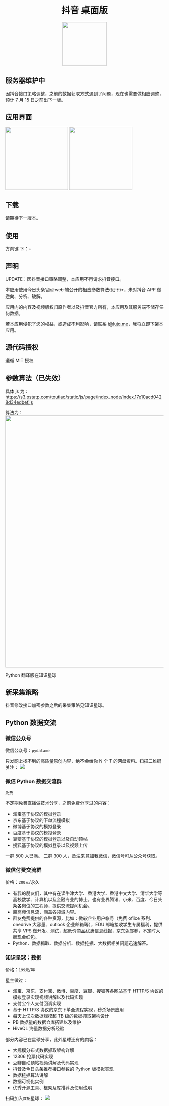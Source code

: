 <h1 align="center">抖音 桌面版</h1>

<div align="center"><img src="./icon.png" width="140"></div>

## 服务器维护中

因抖音接口策略调整，之前的数据获取方式遇到了问题，现在也需要做相应调整，预计 7 月 15 日之前出下一版。

## 应用界面

<div style='display:"inline"'>
<img src="./screenshot/1.png" width="200">
<img src="./screenshot/2.png" width="200">
</div>

## 下载

请期待下一版本。

## 使用

方向键 下：<kbd>↓</kbd>

## 声明

UPDATE：因抖音接口策略调整，本应用不再请求抖音接口。

<del>本应用使用今日头条官网 web 端公开的相应参数算法(见下)></del>，未对抖音 APP 做逆向、分析、破解。

应用内的内容及视频版权归原作者以及抖音官方所有，本应用及其服务端不储存任何数据。

若本应用侵犯了您的权益，或造成不利影响，请联系 i@lujq.me，我将立即下架本应用。

## 源代码授权

遵循 MIT 授权

## 参数算法（已失效）

具体 js 为：
https://s3.pstatp.com/toutiao/static/js/page/index_node/index.17e10acd0428d34edbef.js

算法为：
<img src="./image/ascp.png" width="800">

Python 翻译版在知识星球

## 新采集策略

抖音修改接口加密参数之后的采集策略见知识星球。

## Python 数据交流

### 微信公众号

微信公众号：`pydatame`

只发网上找不到的高质量原创内容，绝不会给你 N 个 T 的网盘资料。扫描二维码关注：
![](./image/wechat.jpg)

### 微信 Python 数据交流群

`免费`

不定期免费直播做技术分享，之前免费分享过的内容：

- 淘宝基于协议的模拟登录
- 京东基于协议的下单流程模拟
- 微博基于协议的模拟登录
- 百度基于协议的模拟登录
- 豆瓣基于协议的模拟登录以及自动顶帖
- 搜狐基于协议的模拟登录以及视频上传

一群 500 人已满。
二群 300 人，备注来意加我微信，微信号可从公众号获取。

### 微信付费交流群

价格：`200元`/永久

- 有我的朋友们，其中有在读牛津大学、香港大学、香港中文大学、清华大学等高校数学、计算机以及金融专业的博士，也有业界腾讯、小米、百度、今日头条各岗位的工程师，提供交流提问机会。
- 超高频信息流，涵盖各领域内容。
- 群友免费提供的各种资源，比如：微软企业用户帐号（免费 ofiice 系列、onedrive 大容量、outlook 企业邮箱等），EDU 邮箱接收学生专属福利，提供共享 VPS 做开发、测试，超低价商品优惠信息线报，京东免邮券，不定时大额现金红包。
- Python、数据抓取、数据分析、数据挖掘、大数据相关问题迅速解答。

### 知识星球：数据

价格：`199元`/年

星主做过：

- 淘宝、京东、支付宝、微博、百度、豆瓣、搜狐等各网站基于 HTTP/S 协议的模拟登录实现视频讲解以及代码实现
- 支付宝个人支付回调实现
- 基于 HTTP/S 协议的京东下单全流程实现，秒杀场景应用
- 每天上亿次数据规模超 TB 级的数据抓取架构设计
- PB 数据量的数据仓库搭建以及维护
- HiveQL 海量数据分析经验

部分内容已在星球分享，此外星球还有的内容：

- 大规模分布式数据抓取架构详解
- 12306 抢票代码实现
- 豆瓣自动顶帖视频讲解及代码实现
- 抖音及今日头条推荐接口参数的 Python 版模拟实现
- 数据挖掘算法讲解
- 数据可视化实例
- 优秀开源工具、框架及库推荐及使用说明

扫码加入`数据`星球：
![](./image/zsxq.png)
